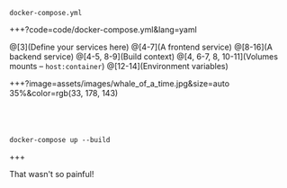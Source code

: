 
`docker-compose.yml`

+++?code=code/docker-compose.yml&lang=yaml

@[3](Define your services here)
@[4-7](A frontend service)
@[8-16](A backend service)
@[4-5, 8-9](Build context)
@[4, 6-7, 8, 10-11](Volumes mounts – <span class="gray">`host:container`</span>)
@[12-14](Environment variables)

+++?image=assets/images/whale_of_a_time.jpg&size=auto 35%&color=rgb(33, 178, 143)
<br><br><br><br><br>
`docker-compose up --build`

+++


That wasn't so painful!

